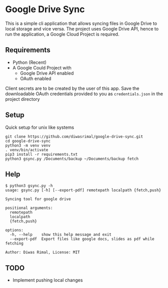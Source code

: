 # Google Drive Sync

This is a simple cli application that allows syncing files in Google Drive
to local storage and vice versa. The project uses Google Drive API, hence to run the
application, a Google Cloud Project is required.

## Requirements
* Python (Recent)
* A Google Could Project with
    * Google Drive API enabled
    * OAuth enabled

Client secrets are to be created by the user of this app. Save the downloadable
OAuth credentials provided to you as `credentials.json` in the project directory

## Setup
Quick setup for unix like systems
```console
git clone https://github.com/diwasrimal/google-drive-sync.git
cd google-drive-sync
python3 -m venv venv
. venv/bin/activate
pip3 install -r requirements.txt
python3 gsync.py /Documents/backup ~/Documents/backup fetch
```

## Help
```console
$ python3 gsync.py -h
usage: gsync.py [-h] [--export-pdf] remotepath localpath {fetch,push}

Syncing tool for google drive

positional arguments:
  remotepath
  localpath
  {fetch,push}

options:
  -h, --help    show this help message and exit
  --export-pdf  Export files like google docs, slides as pdf while fetching

Author: Diwas Rimal, License: MIT
```

## TODO
* Implement pushing local changes
